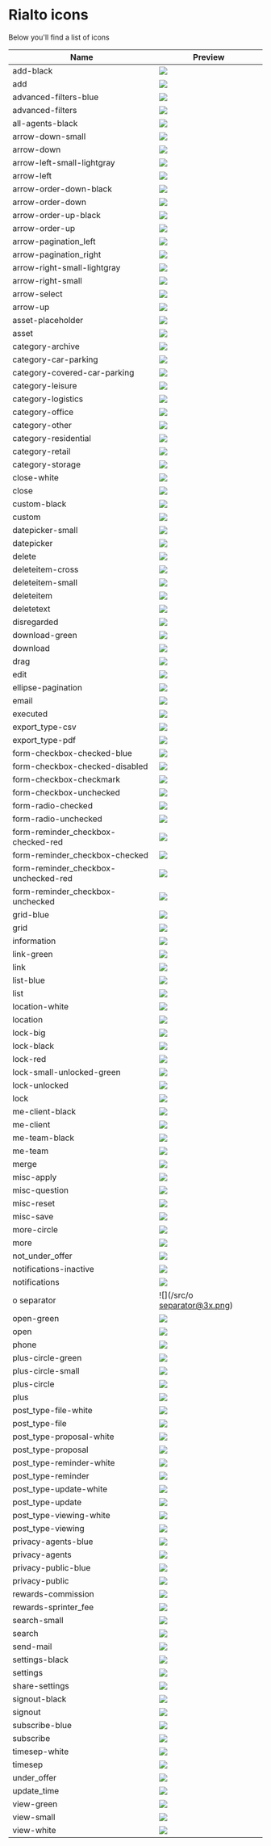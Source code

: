 
# Rialto icons
Below you'll find a list of icons

| Name  | Preview |
|-------|---------|
|add-black|![](/src/add-black@3x.png)|
|add|![](/src/add@3x.png)|
|advanced-filters-blue|![](/src/advanced-filters-blue@3x.png)|
|advanced-filters|![](/src/advanced-filters@3x.png)|
|all-agents-black|![](/src/all-agents-black@3x.png)|
|arrow-down-small|![](/src/arrow-down-small@3x.png)|
|arrow-down|![](/src/arrow-down@3x.png)|
|arrow-left-small-lightgray|![](/src/arrow-left-small-lightgray@3x.png)|
|arrow-left|![](/src/arrow-left@3x.png)|
|arrow-order-down-black|![](/src/arrow-order-down-black@3x.png)|
|arrow-order-down|![](/src/arrow-order-down@3x.png)|
|arrow-order-up-black|![](/src/arrow-order-up-black@3x.png)|
|arrow-order-up|![](/src/arrow-order-up@3x.png)|
|arrow-pagination_left|![](/src/arrow-pagination_left@3x.png)|
|arrow-pagination_right|![](/src/arrow-pagination_right@3x.png)|
|arrow-right-small-lightgray|![](/src/arrow-right-small-lightgray@3x.png)|
|arrow-right-small|![](/src/arrow-right-small@3x.png)|
|arrow-select|![](/src/arrow-select@3x.png)|
|arrow-up|![](/src/arrow-up@3x.png)|
|asset-placeholder|![](/src/asset-placeholder@3x.png)|
|asset|![](/src/asset@3x.png)|
|category-archive|![](/src/category-archive@3x.png)|
|category-car-parking|![](/src/category-car-parking@3x.png)|
|category-covered-car-parking|![](/src/category-covered-car-parking@3x.png)|
|category-leisure|![](/src/category-leisure@3x.png)|
|category-logistics|![](/src/category-logistics@3x.png)|
|category-office|![](/src/category-office@3x.png)|
|category-other|![](/src/category-other@3x.png)|
|category-residential|![](/src/category-residential@3x.png)|
|category-retail|![](/src/category-retail@3x.png)|
|category-storage|![](/src/category-storage@3x.png)|
|close-white|![](/src/close-white@3x.png)|
|close|![](/src/close@3x.png)|
|custom-black|![](/src/custom-black@3x.png)|
|custom|![](/src/custom@3x.png)|
|datepicker-small|![](/src/datepicker-small@3x.png)|
|datepicker|![](/src/datepicker@3x.png)|
|delete|![](/src/delete@3x.png)|
|deleteitem-cross|![](/src/deleteitem-cross@3x.png)|
|deleteitem-small|![](/src/deleteitem-small@3x.png)|
|deleteitem|![](/src/deleteitem@3x.png)|
|deletetext|![](/src/deletetext@3x.png)|
|disregarded|![](/src/disregarded@3x.png)|
|download-green|![](/src/download-green@3x.png)|
|download|![](/src/download@3x.png)|
|drag|![](/src/drag@3x.png)|
|edit|![](/src/edit@3x.png)|
|ellipse-pagination|![](/src/ellipse-pagination@3x.png)|
|email|![](/src/email@3x.png)|
|executed|![](/src/executed@3x.png)|
|export_type-csv|![](/src/export_type-csv@3x.png)|
|export_type-pdf|![](/src/export_type-pdf@3x.png)|
|form-checkbox-checked-blue|![](/src/form-checkbox-checked-blue@3x.png)|
|form-checkbox-checked-disabled|![](/src/form-checkbox-checked-disabled@3x.png)|
|form-checkbox-checkmark|![](/src/form-checkbox-checkmark@3x.png)|
|form-checkbox-unchecked|![](/src/form-checkbox-unchecked@3x.png)|
|form-radio-checked|![](/src/form-radio-checked@3x.png)|
|form-radio-unchecked|![](/src/form-radio-unchecked@3x.png)|
|form-reminder_checkbox-checked-red|![](/src/form-reminder_checkbox-checked-red@3x.png)|
|form-reminder_checkbox-checked|![](/src/form-reminder_checkbox-checked@3x.png)|
|form-reminder_checkbox-unchecked-red|![](/src/form-reminder_checkbox-unchecked-red@3x.png)|
|form-reminder_checkbox-unchecked|![](/src/form-reminder_checkbox-unchecked@3x.png)|
|grid-blue|![](/src/grid-blue@3x.png)|
|grid|![](/src/grid@3x.png)|
|information|![](/src/information@3x.png)|
|link-green|![](/src/link-green@3x.png)|
|link|![](/src/link@3x.png)|
|list-blue|![](/src/list-blue@3x.png)|
|list|![](/src/list@3x.png)|
|location-white|![](/src/location-white@3x.png)|
|location|![](/src/location@3x.png)|
|lock-big|![](/src/lock-big@3x.png)|
|lock-black|![](/src/lock-black@3x.png)|
|lock-red|![](/src/lock-red@3x.png)|
|lock-small-unlocked-green|![](/src/lock-small-unlocked-green@3x.png)|
|lock-unlocked|![](/src/lock-unlocked@3x.png)|
|lock|![](/src/lock@3x.png)|
|me-client-black|![](/src/me-client-black@3x.png)|
|me-client|![](/src/me-client@3x.png)|
|me-team-black|![](/src/me-team-black@3x.png)|
|me-team|![](/src/me-team@3x.png)|
|merge|![](/src/merge@3x.png)|
|misc-apply|![](/src/misc-apply@3x.png)|
|misc-question|![](/src/misc-question@3x.png)|
|misc-reset|![](/src/misc-reset@3x.png)|
|misc-save|![](/src/misc-save@3x.png)|
|more-circle|![](/src/more-circle@3x.png)|
|more|![](/src/more@3x.png)|
|not_under_offer|![](/src/not_under_offer@3x.png)|
|notifications-inactive|![](/src/notifications-inactive@3x.png)|
|notifications|![](/src/notifications@3x.png)|
|o separator|![](/src/o separator@3x.png)|
|open-green|![](/src/open-green@3x.png)|
|open|![](/src/open@3x.png)|
|phone|![](/src/phone@3x.png)|
|plus-circle-green|![](/src/plus-circle-green@3x.png)|
|plus-circle-small|![](/src/plus-circle-small@3x.png)|
|plus-circle|![](/src/plus-circle@3x.png)|
|plus|![](/src/plus@3x.png)|
|post_type-file-white|![](/src/post_type-file-white@3x.png)|
|post_type-file|![](/src/post_type-file@3x.png)|
|post_type-proposal-white|![](/src/post_type-proposal-white@3x.png)|
|post_type-proposal|![](/src/post_type-proposal@3x.png)|
|post_type-reminder-white|![](/src/post_type-reminder-white@3x.png)|
|post_type-reminder|![](/src/post_type-reminder@3x.png)|
|post_type-update-white|![](/src/post_type-update-white@3x.png)|
|post_type-update|![](/src/post_type-update@3x.png)|
|post_type-viewing-white|![](/src/post_type-viewing-white@3x.png)|
|post_type-viewing|![](/src/post_type-viewing@3x.png)|
|privacy-agents-blue|![](/src/privacy-agents-blue@3x.png)|
|privacy-agents|![](/src/privacy-agents@3x.png)|
|privacy-public-blue|![](/src/privacy-public-blue@3x.png)|
|privacy-public|![](/src/privacy-public@3x.png)|
|rewards-commission|![](/src/rewards-commission@3x.png)|
|rewards-sprinter_fee|![](/src/rewards-sprinter_fee@3x.png)|
|search-small|![](/src/search-small@3x.png)|
|search|![](/src/search@3x.png)|
|send-mail|![](/src/send-mail@3x.png)|
|settings-black|![](/src/settings-black@3x.png)|
|settings|![](/src/settings@3x.png)|
|share-settings|![](/src/share-settings@3x.png)|
|signout-black|![](/src/signout-black@3x.png)|
|signout|![](/src/signout@3x.png)|
|subscribe-blue|![](/src/subscribe-blue@3x.png)|
|subscribe|![](/src/subscribe@3x.png)|
|timesep-white|![](/src/timesep-white@3x.png)|
|timesep|![](/src/timesep@3x.png)|
|under_offer|![](/src/under_offer@3x.png)|
|update_time|![](/src/update_time@3x.png)|
|view-green|![](/src/view-green@3x.png)|
|view-small|![](/src/view-small@3x.png)|
|view-white|![](/src/view-white@3x.png)|

  